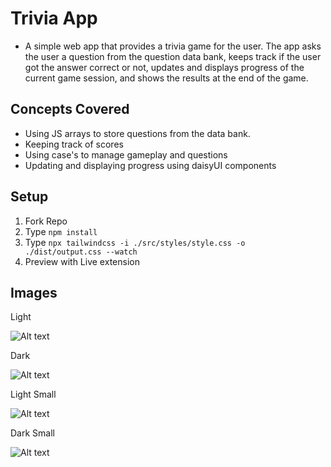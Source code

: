 # Trivia App

- A simple web app that provides a trivia game for the user. The app asks the user a question from the question data bank, keeps track if the user got the answer correct or not, updates and displays progress of the current game session, and shows the results at the end of the game.

## Concepts Covered

- Using JS arrays to store questions from the data bank.
- Keeping track of scores
- Using case's to manage gameplay and questions
- Updating and displaying progress using daisyUI components

## Setup

1. Fork Repo
2. Type `npm install`
3. Type `npx tailwindcss -i ./src/styles/style.css -o ./dist/output.css --watch`
4. Preview with Live extension

## Images

Light

![Alt text](link "Light Theme")

Dark

![Alt text](link "Dark Theme")

Light Small

![Alt text](link "Light Theme Small")

Dark Small

![Alt text](link "Dark Theme Small")
